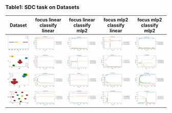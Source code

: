 
### Table1: SDC task on Datasets

| Dataset | focus linear classify linear  | focus linear classify mlp2  | focus mlp2 classify linear  | focus mlp2 classify mlp2 |
| - |     ------      |   --------------------------- |  ---------------------------  |----------------------- |
| <img src= ./plots/convex_instance_noise/ds1_data.png width="200">  | <img src= ./plots/SDC/t0_lin_lin.JPG width="450"> | <img src= ./plots/SDC/t0_lin_mlp2.JPG width="450"> |  <img src= ./plots/SDC/t0_mlp2_lin.JPG width="450"> | <img src= ./plots/SDC/t0_mlp2_mlp2.JPG width="450"> |
| <img src= ./plots/convex_instance_noise/ds2_data.png width="200">  | <img src= ./plots/SDC/t2_lin_lin.JPG width="450"> | <img src= ./plots/SDC/t2_lin_mlp2.JPG width="450"> |  <img src= ./plots/SDC/t2_mlp2_lin.JPG width="450"> | <img src= ./plots/SDC/t2_mlp2_mlp2.JPG width="450"> |
| <img src= ./plots/convex_instance_noise/ds3_data.png width="200">  | <img src= ./plots/SDC/t3_lin_lin.JPG width="450"> | <img src= ./plots/SDC/t3_lin_mlp2.JPG width="450"> |  <img src= ./plots/SDC/t3_mlp2_lin.JPG width="450"> | <img src= ./plots/SDC/t3_mlp2_mlp2.JPG width="450"> |
| <img src= ./plots/convex_instance_noise/ds4_data.png width="200">  | <img src= ./plots/SDC/t4_lin_lin.JPG width="450"> | <img src= ./plots/SDC/t4_lin_mlp2.JPG width="450"> |  <img src= ./plots/SDC/t4_mlp2_lin.JPG width="450"> | <img src= ./plots/SDC/t4_mlp2_mlp2.JPG width="450"> |
